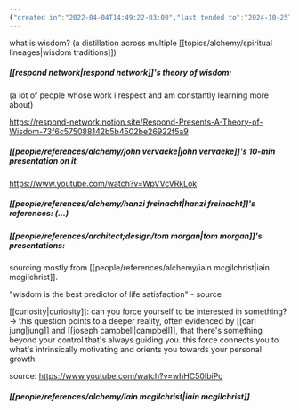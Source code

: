 ```yaml
---
{"created in":"2022-04-04T14:49:22-03:00","last tended to":"2024-10-25T11:41:35-03:00","tags":["alchemy","concept","🌱"],"dg-publish":true,"notestage":["🌱"],"relevancescore":98,"permalink":"/concepts/alchemy/wisdom/","dgPassFrontmatter":true,"created":"2022-04-04T14:49:22.557-03:00","updated":"2024-10-25T11:43:10.709-03:00"}
---
```


what is wisdom? (a distillation across multiple [[topics/alchemy/spiritual lineages\|wisdom traditions]])

##### [[respond network\|respond network]]'s theory of wisdom:

(a lot of people whose work i respect and am constantly learning more about)

https://respond-network.notion.site/Respond-Presents-A-Theory-of-Wisdom-73f6c575088142b5b4502be26922f5a9

##### [[people/references/alchemy/john vervaeke\|john vervaeke]]'s 10-min presentation on it

https://www.youtube.com/watch?v=WpVVcVRkLok

##### [[people/references/alchemy/hanzi freinacht\|hanzi freinacht]]'s references: (...)


##### [[people/references/architect;design/tom morgan\|tom morgan]]'s presentations:

sourcing mostly from [[people/references/alchemy/iain mcgilchrist\|iain mcgilchrist]].

"wisdom is the best predictor of life satisfaction" - source

[[curiosity\|curiosity]]: can you force yourself to be interested in something?
-> this question points to a deeper reality, often evidenced by [[carl jung\|jung]] and [[joseph campbell\|campbell]], that there's something beyond your control that's always guiding you. this force connects you to what's intrinsically motivating and orients you towards your personal growth.

source: https://www.youtube.com/watch?v=whHC50IbiPo

##### [[people/references/alchemy/iain mcgilchrist\|iain mcgilchrist]]